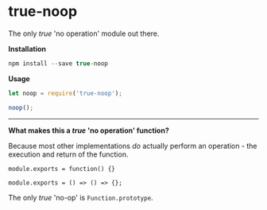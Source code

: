 # true-noop

The only _true_ 'no operation' module out there.

**Installation**
```javascript
npm install --save true-noop
```

**Usage**
```javascript
let noop = require('true-noop');

noop();
```

---

**What makes this a _true_ 'no operation' function?**

Because most other implementations _do_ actually perform an operation - the execution and return of the function.

`module.exports = function() {}`

`module.exports = () => () => {};`

The only _true_ 'no-op' is `Function.prototype`.
